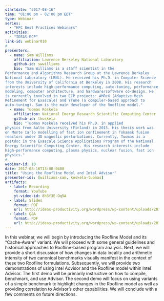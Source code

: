 ```yaml
---
startdate: "2017-08-16"
time: "01:00 pm - 02:00 pm EDT"
type: Webinar
series:
  - "HPC Best Practices Webinars"
activities:
  - "IDEAS-ECP"
link-id: webinar010
#
presenters:
  - name: Sam Williams
    affiliation: Lawrence Berkeley National Laboratory
    github-id: swwilliams
    bio: "Sam Williams is a staff scientist in the
Performance and Algorithms Research Group at the Lawrence Berkeley
National Laboratory (LBNL). He received his Ph.D. in Computer Science
from the University of California at Berkeley in 2008. His research
interests include high-performance computing, auto-tuning, performance
modeling, computer architecture, and hardware/software co-design. He
is currently involved in two ECP projects: AMReX (Adaptive Mesh
Refinement for Exascale) and YTune (a compiler-based approach to
auto-tuning). Sam is the main developer of the Roofline model."
  - name: Tuomas Koskela
    affiliation: National Energy Research Scientific Computing Center
    github-id: tkoskela
    bio: "Tuomas Koskela received his Ph.D. in applied
physics from Aalto University (Finland) in 2015. His thesis work was
on Monte Carlo modelling of fast ion confinement in Tokamak fusion
reactors under 3D magnetic perturbations. Currently, Tuomas is a
postdoc in the Exascale Science Applications Program of the National
Energy Scientific Computing Center. His research interests include
high-performance computing, plasma physics, nuclear fusion, fast ion
physics."
#
webinar-id: 10
date: 2017-08-16T13:00-0400
title: "Using the Roofline Model and Intel Advisor"
presenter-ids: [williams-sam, koskela-tuomas]
artifacts:
  - label: Recording
    format: YouTube
    yt-video-id: 8h3f3E-Oq5A
  - label: Slides
    format: PDF
    url: http://ideas-productivity.org/wordpress/wp-content/uploads/2017/08/webinar010-Roofline-slides.pdf
  - label: Q&A
    format: PDF
    url: http://ideas-productivity.org/wordpress/wp-content/uploads/2017/08/webinar010-Roofline-qa.pdf
---
```

In this webinar, we will begin by introducing the Roofline Model and
its “Cache-Aware” variant. We will proceed with some general
guidelines and historical approaches to Roofline-based program
analysis. Next, we will provide a short discussion of how changes in
data locality and arithmetic intensity of two canonical benchmarks
visually manifest in the context of these two Roofline
formulations. Subsequently, we will provide two demonstrations of
using Intel Advisor and the Roofline model within Intel Advisor. The
first demo will be primarily instructive on how to compile, benchmark,
and use Advisor. The second demo will focus on using variants of a
simple benchmark to highlight changes in the Roofline model as well as
providing correlation to Advisor’s other capabilities. We will
conclude with a few comments on future directions.

